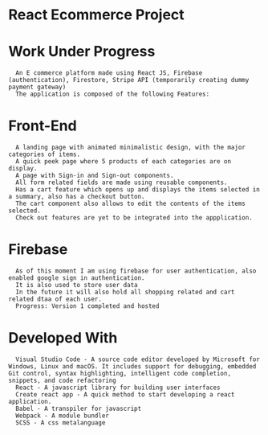 # React Ecommerce Project



# Work Under Progress
      An E commerce platform made using React JS, Firebase (authentication), Firestore, Stripe API (temporarily creating dummy payment gateway)
      The application is composed of the following Features:


# Front-End
      A landing page with animated minimalistic design, with the major categories of items.
      A quick peek page where 5 products of each categories are on display.
      A page with Sign-in and Sign-out components.
      All form related fields are made using reusable components.
      Has a cart feature which opens up and displays the items selected in a summary, also has a checkout button.
      The cart component also allows to edit the contents of the items selected.
      Check out features are yet to be integrated into the appplication.
      
# Firebase
      As of this moment I am using firebase for user authentication, also enabled google sign in authentication.
      It is also used to store user data
      In the future it will also hold all shopping related and cart related dtaa of each user.
      Progress: Version 1 completed and hosted

# Developed With
      Visual Studio Code - A source code editor developed by Microsoft for Windows, Linux and macOS. It includes support for debugging, embedded Git control, syntax highlighting, intelligent code completion, snippets, and code refactoring
      React - A javascript library for building user interfaces
      Create react app - A quick method to start developing a react application.
      Babel - A transpiler for javascript
      Webpack - A module bundler
      SCSS - A css metalanguage
